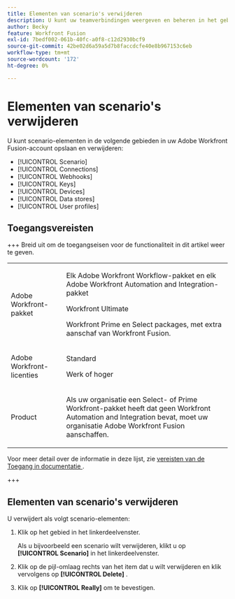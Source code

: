 ```yaml
---
title: Elementen van scenario's verwijderen
description: U kunt uw teamverbindingen weergeven en beheren in het gebied Verbindingen.
author: Becky
feature: Workfront Fusion
exl-id: 7bedf002-061b-40fc-a0f8-c12d2930bcf9
source-git-commit: 42be02d6a59a5d7b8faccdcfe40e8b967153c6eb
workflow-type: tm+mt
source-wordcount: '172'
ht-degree: 0%

---
```


# Elementen van scenario&#39;s verwijderen

U kunt scenario-elementen in de volgende gebieden in uw Adobe Workfront Fusion-account opslaan en verwijderen:

* [!UICONTROL Scenario]
* [!UICONTROL Connections]
* [!UICONTROL Webhooks]
* [!UICONTROL Keys]
* [!UICONTROL Devices]
* [!UICONTROL Data stores]
* [!UICONTROL User profiles]


## Toegangsvereisten

+++ Breid uit om de toegangseisen voor de functionaliteit in dit artikel weer te geven.

<table style="table-layout:auto">
 <col> 
 <col> 
 <tbody> 
  <tr> 
   <td role="rowheader">Adobe Workfront-pakket</td> 
   <td> <p>Elk Adobe Workfront Workflow-pakket en elk Adobe Workfront Automation and Integration-pakket</p><p>Workfront Ultimate</p><p>Workfront Prime en Select packages, met extra aanschaf van Workfront Fusion.</p> </td> 
  </tr> 
  <tr data-mc-conditions=""> 
   <td role="rowheader">Adobe Workfront-licenties</td> 
   <td> <p>Standard</p><p>Werk of hoger</p> </td> 
  </tr> 
  <tr> 
   <td role="rowheader">Product</td> 
   <td>
   <p>Als uw organisatie een Select- of Prime Workfront-pakket heeft dat geen Workfront Automation and Integration bevat, moet uw organisatie Adobe Workfront Fusion aanschaffen.</li></ul>
   </td> 
  </tr>
 </tbody> 
</table>

Voor meer detail over de informatie in deze lijst, zie [ vereisten van de Toegang in documentatie ](/help/workfront-fusion/references/licenses-and-roles/access-level-requirements-in-documentation.md).

+++

## Elementen van scenario&#39;s verwijderen

U verwijdert als volgt scenario-elementen:

1. Klik op het gebied in het linkerdeelvenster.

   Als u bijvoorbeeld een scenario wilt verwijderen, klikt u op **[!UICONTROL Scenario]** in het linkerdeelvenster.

1. Klik op de pijl-omlaag rechts van het item dat u wilt verwijderen en klik vervolgens op **[!UICONTROL Delete]** .
1. Klik op **[!UICONTROL Really]** om te bevestigen.
